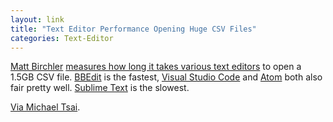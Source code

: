 ```yaml
---
layout: link
title: "Text Editor Performance Opening Huge CSV Files"
categories: Text-Editor
---
```


[Matt Birchler](https://twitter.com/mattbirchler) [measures how long it takes various text editors](https://birchtree.me/blog/how-long-to-the-major-macos-text-editors-take-to-open-huge-files/) to open a 1.5GB CSV file. [BBEdit](https://www.barebones.com/products/bbedit/) is the fastest, [Visual Studio Code](https://code.visualstudio.com/) and [Atom](https://atom.io/) both also fair pretty well. [Sublime Text](https://www.sublimetext.com/) is the slowest.

[Via Michael Tsai](https://mjtsai.com/blog/2019/08/05/opening-huge-csv-files/).
